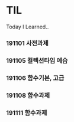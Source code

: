 # TIL
Today I Learned..

### 191101 사전과제

### 191105 컬렉션타입 예습

### 191106 함수기본, 고급

### 191108 함수과제
 
### 191111 함수과제



